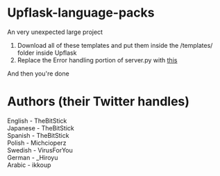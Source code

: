 # Upflask-language-packs
An very unexpected large project  

1. Download all of these templates and put them inside the /templates/ folder inside Upflask
2. Replace the Error handling portion of server.py with [this](https://paste.thebitstick.xyz/atunupuqif.py)  

And then you're done  

# Authors (their Twitter handles)
English - TheBitStick  
Japanese - TheBitStick  
Spanish - TheBitStick  
Polish - Michcioperz  
Swedish - VirusForYou  
German - _Hiroyu  
Arabic - ikkoup
